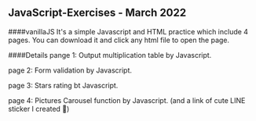 ## JavaScript-Exercises - March 2022

####vanillaJS
It's a simple Javascript and HTML practice which include 4 pages.
You can download it and click any html file to open the page.

####Details
pange 1:
Output multiplication table by Javascript.

page 2:
Form validation by Javascript.

page 3:
Stars rating bt Javascript.

page 4:
Pictures Carousel function by Javascript.
(and a link of cute LINE sticker I created 🐾)

